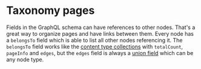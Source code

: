 # Taxonomy pages

Fields in the GraphQL schema can have references to other nodes. That's a great way to organize pages and have links between them. Every node has a `belongsTo` field which is able to list all other nodes referencing it. The `belongsTo` field works like the [content type collections](/docs/querying-data#content-type-collections) with `totalCount`, `pageInfo` and `edges`, but the `edges` field is always a [union field](https://graphql.org/learn/schema/#union-types) which can be any node type.

